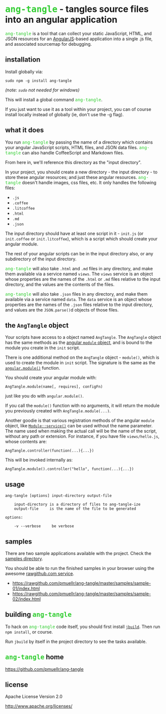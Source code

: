 <tt style="color:limegreen">ang-tangle</tt> - tangles source files into an angular application
================================================================================

<tt style="color:limegreen">ang-tangle</tt> is a tool that can collect your 
static JavaScript, HTML, and JSON resources 
for an [AngularJS](http://angularjs.org/)-based application
into a single .js file, and associated sourcemap for debugging.



installation
--------------------------------------------------------------------------------

Install globally via: 

    sudo npm -g install ang-tangle

*(note: `sudo` not needed for windows)*

This will install a global command <tt style="color:limegreen">ang-tangle</tt>.

If you just want to use it as a tool within your project, you can of course
install locally instead of globally (ie, don't use the -g flag).



what it does
--------------------------------------------------------------------------------

You run <tt style="color:limegreen">ang-tangle</tt> by passing the name of a 
directory which contains your angular JavaScript scripts, HTML files, 
and JSON data files.  <tt style="color:limegreen">ang-tangle</tt> can
also handle CoffeeScript and Markdown files.   

From here in, we'll reference this directory as the "input directory".

In your project, you should create a new directory - the input directory - 
to store these angular resources; and just these angular resources.
<tt style="color:limegreen">ang-tangle</tt>
doesn't handle images, css files, etc.  It only handles the following files:

* `.js`
* `.coffee`
* `.litcoffee`
* `.html`
* `.md`
* `.json`

The input directory should have at least one script in it - `init.js` 
(or `init.coffee` or `init.litcoffee`), which is a script which should 
create your angular module.  

The rest of your angular scripts can be in the input directory also, or any 
subdirectory of the input directory.

<tt style="color:limegreen">ang-tangle</tt> will also take 
`.html` and `.md` files in any directory,
and make them available via a service named `views`.
The `views` service is an object whose properties are the names 
of the `.html` or `.md` files relative to the input directory, 
and the values are the contents of the files.  

<tt style="color:limegreen">ang-tangle</tt> will also take 
`.json` files in any directory, 
and  make them available via a service named `data`.
The `data` service is an object whose properties are the names 
of the `.json` files relative to the input directory,
and values are the `JSON.parse()`d objects of those files.



the `AngTangle` object
--------------------------------------------------------------------------------

Your scripts have access to a object named `AngTangle`.  The `AngTangle` object
has the same methods as the 
[angular `module` object](http://docs.angularjs.org/api/angular.Module), and is
bound to the module you create in the `init` script.

There is one additional method on the `AngTangle` object - `module()`, which
is used to create the module in `init` script.  The signature is the same 
as the [`angular.module()`](http://docs.angularjs.org/api/angular.module)
function.  

You should create your angular module with:

    AngTangle.module(name[, requires], configFn)

just like you do with `angular.module()`.  

If you call the `module()` function with no arguments, it will
return the module you previously created with `AngTangle.module(...)`.

Another goodie is that various registration methods of the angular `module` object,
like [`Module::service()`](http://docs.angularjs.org/api/angular.Module) can
be used without the name parameter.  The name used when making the actual call
will be the name of the script, without any path or extension.  For instance,
if you have file `views/hello.js`, whose contents are:

    AngTangle.controller(function(...){...})

This will be invoked internally as:

    AngTangle.module().controller("hello", function(...){...})



usage
--------------------------------------------------------------------------------

    ang-tangle [options] input-directory output-file
        
        input-directory is a directory of files to ang-tangle-ize
        output-file     is the name of the file to be generated
    
    options:
    
        -v --verbose     be verbose



samples
--------------------------------------------------------------------------------

There are two sample applications available with the project.  Check the 
[samples directory](https://github.com/pmuellr/ang-tangle/tree/master/samples).

You should be able to run the finished samples in your browser using the
awesome [rawgithub.com service](https://rawgithub.com/).

* <https://rawgithub.com/pmuellr/ang-tangle/master/samples/sample-01/index.html>
* <https://rawgithub.com/pmuellr/ang-tangle/master/samples/sample-02/index.html>



building <tt style="color:limegreen">ang-tangle</tt>
--------------------------------------------------------------------------------

To hack on <tt style="color:limegreen">ang-tangle</tt> code itself, you should first install 
[`jbuild`](https://github.com/pmuellr/jbuild).  Then run
`npm install`, or course.

Run `jbuild` by itself in the project directory to see the tasks available.



<tt style="color:limegreen">ang-tangle</tt> home
--------------------------------------------------------------------------------

<https://github.com/pmuellr/ang-tangle>



license
--------------------------------------------------------------------------------

Apache License Version 2.0

<http://www.apache.org/licenses/>
